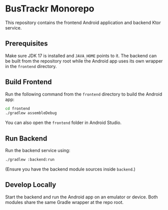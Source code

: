 # BusTrackr Monorepo

This repository contains the frontend Android application and backend Ktor service.

## Prerequisites

Make sure JDK 17 is installed and `JAVA_HOME` points to it. The backend can be
built from the repository root while the Android app uses its own wrapper in the
`frontend` directory.

## Build Frontend

Run the following command from the `frontend` directory to build the Android app:

```bash
cd frontend
./gradlew assembleDebug
```

You can also open the `frontend` folder in Android Studio.

## Run Backend

Run the backend service using:

```bash
./gradlew :backend:run
```

(Ensure you have the backend module sources inside `backend`.)

## Develop Locally

Start the backend and run the Android app on an emulator or device. Both modules share the same Gradle wrapper at the repo root.
